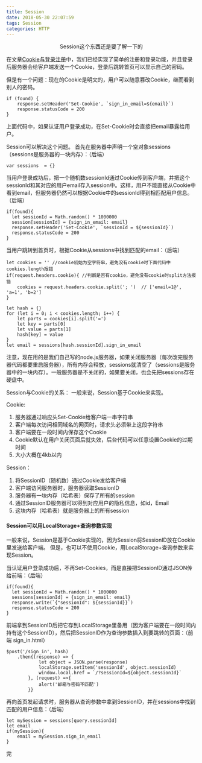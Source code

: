 ```yaml
---
title: Session
date: 2018-05-30 22:07:59
tags: Session
categories: HTTP
---
```

<center>Session这个东西还是要了解一下的</center>
<!-- more -->

在文章[Cookie与登录注册](https://www.jianshu.com/p/e8eade3815d3)中，我们已经实现了简单的注册和登录功能，并且登录后服务器会给客户端发送一个Cookie，登录后跳转首页可以显示自己的密码。

但是有一个问题：现在的Cookie是明文的，用户可以随意篡改Cookie，继而看到别人的密码。
```
if (found) {
    response.setHeader('Set-Cookie', `sign_in_email=${email}`)
    response.statusCode = 200
}
```
上面代码中，如果认证用户登录成功，在Set-Cookie时会直接把email暴露给用户。

Session可以解决这个问题。
首先在服务器中声明一个空对象sessions（sessions是服务器的一块内存）：（后端）
```
var sessions  = {}
```
当用户登录成功后，把一个随机数sessionId通过Cookie传到客户端，并把这个sessionId和其对应的用户email存入session中。这样，用户不能直接从Cookie中看到email，但服务器仍然可以根据Cookie中的sessionId得到相匹配用户信息。（后端）
```
if(found){
  let sessionId = Math.random() * 1000000
  session[sessionId] = {sign_in_email: email}
  response.setHeader('Set-Cookie', `sessionId = ${sessionId}`)
  response.statusCode = 200 
}
```
当用户跳转到首页时，根据Cookie从sessions中找到匹配的email：（后端）
```
let cookies = '' //cookie初始为空字符串，避免没有cookie时下面代码中cookies.length报错
if(request.headers.cookie){ //判断是否有cookie，避免没有cookie时split方法报错
    cookies = request.headers.cookie.split('; ')  // ['email=1@', 'a=1', 'b=2']
}

let hash = {}
for (let i = 0; i < cookies.length; i++) {
    let parts = cookies[i].split('=')
    let key = parts[0]
    let value = parts[1]
    hash[key] = value
}
let email = sessions[hash.sessionId].sign_in_email
```
注意，现在用的是我们自己写的node.js服务器，如果关闭服务器（每次改完服务器代码都要重启服务器），所有内存会释放，sessions就清空了（sessions是服务器中的一块内存）。一般服务器是不关闭的，如果要关闭，也会先把sessions存在硬盘中。

Session与Cookie的关系：
一般来说，Session基于Cookie来实现。

Cookie:
1. 服务器通过响应头Set-Cookie给客户端一串字符串
2. 客户端每次访问相同域名的网页时，请求头必须带上这段字符串
3. 客户端要在一段时间内保存这个Cookie
4. Cookie默认在用户关闭页面后就失效，后台代码可以任意设置Cookie的过期时间
5. 大小大概在4kb以内

Session：
1. 将SessionID（随机数）通过Cookie发给客户端
2. 客户端访问服务器时，服务器读取SessionID
3. 服务器有一块内存（哈希表）保存了所有的session
4. 通过SessionID服务器可以得到对应用户的隐私信息，如id，Email
5. 这块内存（哈希表）就是服务器上的所有session

#### Session可以用LocalStorage+查询参数实现
一般来说，Session是基于Cookie实现的，因为Session将SessionID放在Cookie里发送给客户端。
但是，也可以不使用Cookie，用LocalStorage+查询参数来实现Session。

当认证用户登录成功后，不再Set-Cookies，而是直接把SessionID通过JSON传给前端：（后端）
```
if(found){
  let sessionId = Math.random() * 1000000
  sessions[sessionId] = {sign_in_email: email}
  response.write(`{"sessionId": ${sessionId}}`)
  response.statusCode = 200
}
```

前端拿到SessionID后把它存到LocalStorage里备用（因为客户端要在一段时间内持有这个SessionID），然后把SessionID作为查询参数插入到要跳转的页面：（前端 sign_in.html）
```
$post('/sign_in', hash)
    .then{(response) => {
            let object = JSON.parse(response)
            localStorage.setItem('sessionId', object.sessionId)
            window.local.href = `/?sessionId=${object.sessionId}`
        }, (request) =>{
            alert('邮箱与密码不匹配')
        }}
```

再向首页发起请求时，服务器从查询参数中拿到SessionID，并在sessions中找到匹配的用户信息：（后端）
```
let mySession = sessions[query.sessionId]
let email
if(mySession){
    email = mySession.sign_in_email
}
```

完